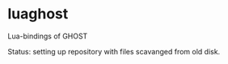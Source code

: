 luaghost
========

Lua-bindings of GHOST

Status: setting up repository with files scavanged from old disk.
